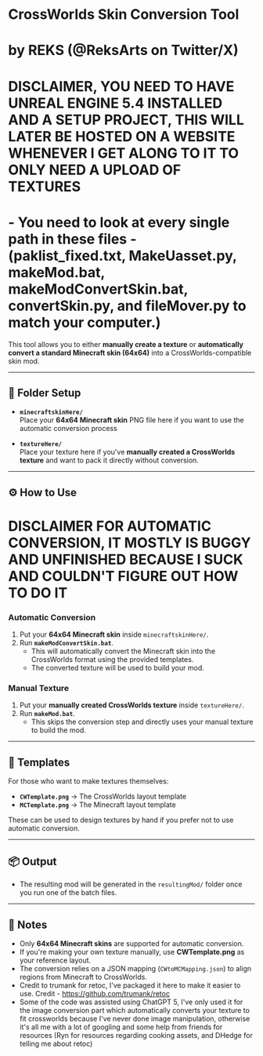 # CrossWorlds Skin Conversion Tool
# by REKS (@ReksArts on Twitter/X)

# DISCLAIMER, YOU NEED TO HAVE UNREAL ENGINE 5.4 INSTALLED AND A SETUP PROJECT, THIS WILL LATER BE HOSTED ON A WEBSITE WHENEVER I GET ALONG TO IT TO ONLY NEED A UPLOAD OF TEXTURES
# - You need to look at every single path in these files - (paklist_fixed.txt, MakeUasset.py, makeMod.bat, makeModConvertSkin.bat, convertSkin.py, and fileMover.py to match your computer.)

This tool allows you to either **manually create a texture** or **automatically convert a standard Minecraft skin (64x64)** into a CrossWorlds-compatible skin mod.

---

## 📂 Folder Setup

- **`minecraftskinHere/`**  
  Place your **64x64 Minecraft skin** PNG file here if you want to use the automatic conversion process

- **`textureHere/`**  
  Place your texture here if you've **manually created a CrossWorlds texture** and want to pack it directly without conversion.

---

## ⚙️ How to Use

# DISCLAIMER FOR AUTOMATIC CONVERSION, IT MOSTLY IS BUGGY AND UNFINISHED BECAUSE I SUCK AND COULDN'T FIGURE OUT HOW TO DO IT

### Automatic Conversion
1. Put your **64x64 Minecraft skin** inside `minecraftskinHere/`.
2. Run **`makeModConvertSkin.bat`**.  
   - This will automatically convert the Minecraft skin into the CrossWorlds format using the provided templates.  
   - The converted texture will be used to build your mod.

### Manual Texture
1. Put your **manually created CrossWorlds texture** inside `textureHere/`.
2. Run **`makeMod.bat`**.  
   - This skips the conversion step and directly uses your manual texture to build the mod.

---

## 📐 Templates

For those who want to make textures themselves:

- **`CWTemplate.png`** -> The CrossWorlds layout template  
- **`MCTemplate.png`** -> The Minecraft layout template  

These can be used to design textures by hand if you prefer not to use automatic conversion.

---

## 📦 Output

- The resulting mod will be generated in the `resultingMod/` folder once you run one of the batch files.

---

## 📝 Notes

- Only **64x64 Minecraft skins** are supported for automatic conversion.  
- If you're making your own texture manually, use **CWTemplate.png** as your reference layout.  
- The conversion relies on a JSON mapping (`CWtoMCMapping.json`) to align regions from Minecraft to CrossWorlds.
- Credit to trumank for retoc, I've packaged it here to make it easier to use. Credit - https://github.com/trumank/retoc
- Some of the code was assisted using ChatGPT 5, I've only used it for the image conversion part which automatically converts your texture to fit crossworlds because I've never done image manipulation, otherwise it's all me with a lot of googling and some help from friends for resources (Ryn for resources regarding cooking assets, and DHedge for telling me about retoc)
